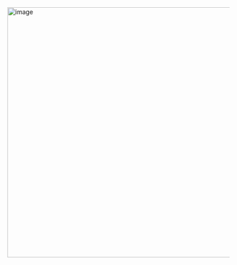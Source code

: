 <img width="568" alt="image" src="https://user-images.githubusercontent.com/37501487/205396775-27a31626-7e47-480d-9b0b-a6b03092196b.png">
